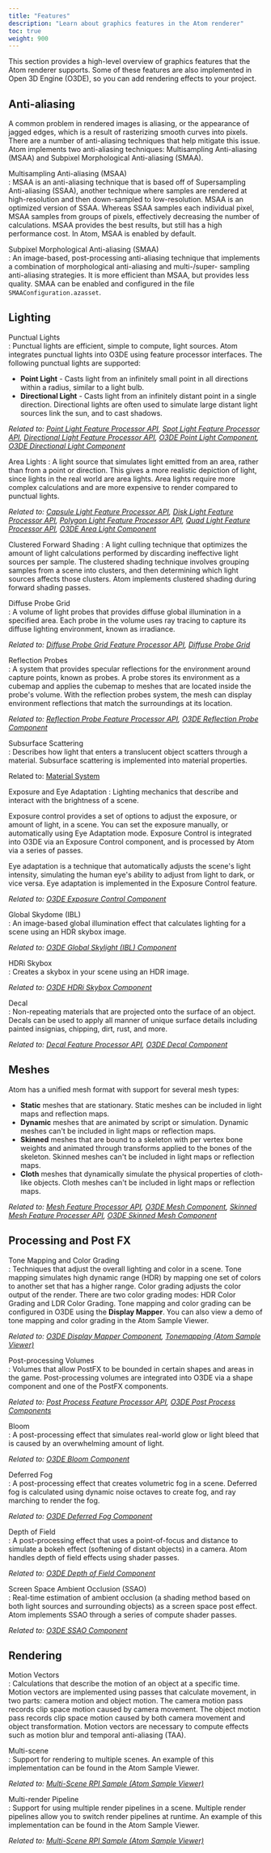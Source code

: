 ```yaml
---
title: "Features"
description: "Learn about graphics features in the Atom renderer"
toc: true
weight: 900
---  
```


This section provides a high-level overview of graphics features that the Atom renderer supports. Some of these features are also implemented in Open 3D Engine (O3DE), so you can add rendering effects to your project. 


## Anti-aliasing
A common problem in rendered images is aliasing, or the appearance of jagged edges, which is a result of rasterizing smooth curves into pixels. There are a number of anti-aliasing techniques that help mitigate this issue. Atom implements two anti-aliasing techniques: Multisampling Anti-aliasing (MSAA) and Subpixel Morphological Anti-aliasing (SMAA). 

Multisampling Anti-aliasing (MSAA)   
: MSAA is an anti-aliasing technique that is based off of Supersampling Anti-aliasing (SSAA), another technique where samples are rendered at high-resolution and then down-sampled to low-resolution. MSAA is an optimized version of SSAA. Whereas SSAA samples each individual pixel, MSAA samples from groups of pixels, effectively decreasing the number of calculations. MSAA provides the best results, but still has a high performance cost. In Atom, MSAA is enabled by default. 

Subpixel Morphological Anti-aliasing (SMAA)  
: An image-based, post-processing anti-aliasing technique that implements a combination of morphological anti-aliasing and multi-/super- sampling anti-aliasing strategies. It is more efficient than MSAA, but provides less quality. SMAA can be enabled and configured in the file `SMAAConfiguration.azasset`. 


## Lighting

Punctual Lights  
: Punctual lights are efficient, simple to compute, light sources. Atom integrates punctual lights into O3DE using feature processor interfaces. The following punctual lights are supported:
+ **Point Light** - Casts light from an infinitely small point in all directions within a radius, similar to a light bulb.
+ **Directional Light** - Casts light from an infinitely distant point in a single direction. Directional lights are often used to simulate large distant light sources link the sun, and to cast shadows.

*Related to: [Point Light Feature Processor API](/docs/api/gems/Atom/class_a_z_1_1_render_1_1_point_light_feature_processor_interface.html), [Spot Light Feature Processor API](/docs/api/gems/Atom/class_a_z_1_1_render_1_1_spot_light_feature_processor_interface.html), [Directional Light Feature Processor API](/docs/api/gems/Atom/class_a_z_1_1_render_1_1_directional_light_feature_processor_interface.html), [O3DE Point Light Component](TBD), [O3DE Directional Light Component](TBD)*


Area Lights
: A light source that simulates light emitted from an area, rather than from a point or direction. This gives a more realistic depiction of light, since lights in the real world are area lights. Area lights require more complex calculations and are more expensive to render compared to punctual lights. 

*Related to: [Capsule Light Feature Processor API](/docs/api/gems/Atom/class_a_z_1_1_render_1_1_capsule_light_feature_processor_interface.html), [Disk Light Feature Processor API](/docs/api/gems/Atom/class_a_z_1_1_render_1_1_disk_light_feature_processor_interface.html), [Polygon Light Feature Processor API](/docs/api/gems/Atom/class_a_z_1_1_render_1_1_polygon_light_feature_processor_interface.html), [Quad Light Feature Processor API](/docs/api/gems/Atom/class_a_z_1_1_render_1_1_quad_light_feature_processor_interface.html), [O3DE Area Light Component](TBD)*


Clustered Forward Shading
: A light culling technique that optimizes the amount of light calculations performed by discarding ineffective light sources per sample. The clustered shading technique involves grouping samples from a scene into clusters, and then determining which light sources affects those clusters. Atom implements clustered shading during forward shading passes. 


Diffuse Probe Grid  
: A volume of light probes that provides diffuse global illumination in a specified area. Each probe in the volume uses ray tracing to capture its diffuse lighting environment, known as irradiance.

*Related to: [Diffuse Probe Grid Feature Processor API](/docs/api/gems/Atom/class_a_z_1_1_render_1_1_diffuse_probe_grid_feature_processor_interface.html), [Diffuse Probe Grid](TBD)*


Reflection Probes  
: A system that provides specular reflections for the environment around capture points, known as probes.  A probe stores its environment as a cubemap and applies the cubemap to meshes that are located inside the probe's volume. With the reflection probes system, the mesh can display environment reflections that match the surroundings at its location.

*Related to: [Reflection Probe Feature Processor API](/docs/api/gems/Atom/class_a_z_1_1_render_1_1_reflection_probe_feature_processor.html), [O3DE Reflection Probe Component](TBD)*


 Subsurface Scattering   
: Describes how light that enters a translucent object scatters through a material. Subsurface scattering is implemented into material properties. 

Related to: [Material System](docs\atom-guide\core-systems\materials\_index.md)


Exposure and Eye Adaptation 
: Lighting mechanics that describe and interact with the brightness of a scene. 

Exposure control provides a set of options to adjust the exposure, or amount of light, in a scene. You can set the exposure manually, or automatically using Eye Adaptation mode. Exposure Control is integrated into O3DE via an Exposure Control component, and is processed by Atom via a series of passes. 

Eye adaptation is a technique that automatically adjusts the scene's light intensity, simulating the human eye's ability to adjust from light to dark, or vice versa. Eye adaptation is implemented in the Exposure Control feature.  

*Related to: [O3DE Exposure Control Component](/docs/user-guide/components/reference/atom/exposure-control.md)*


Global Skydome (IBL)   
: An image-based global illumination effect that calculates lighting for a scene using an HDR skybox image.

*Related to: [O3DE Global Skylight (IBL) Component](TBD)* 


 HDRi Skybox   
: Creates a skybox in your scene using an HDR image.

*Related to: [O3DE HDRi Skybox Component](TBD)* 


 Decal   
: Non-repeating materials that are projected onto the surface of an object. Decals can be used to apply all manner of unique surface details including painted insignias, chipping, dirt, rust, and more. 

*Related to: [Decal Feature Processor API](/docs/api/gems/Atom/class_a_z_1_1_render_1_1_decal_feature_processor_interface.html), [O3DE Decal Component](/docs/user-guide/components/reference/atom/decal.md)* 


## Meshes
Atom has a unified mesh format with support for several mesh types:
+ **Static** meshes that are stationary. Static meshes can be included in light maps and reflection maps.
+ **Dynamic** meshes that are animated by script or simulation. Dynamic meshes can't be included in light maps or reflection maps.
+ **Skinned** meshes that are bound to a skeleton with per vertex bone weights and animated through transforms applied to the bones of the skeleton. Skinned meshes can't be included in light maps or reflection maps.
+ **Cloth** meshes that dynamically simulate the physical properties of cloth-like objects. Cloth meshes can't be included in light maps or reflection maps.

*Related to: [Mesh Feature Processor API](/docs/api/gems/Atom/class_a_z_1_1_render_1_1_mesh_feature_processor.html), [O3DE Mesh Component](/content/docs/user-guide/components/reference/atom/mesh.md), [Skinned Mesh Feature Processer API](/docs/api/gems/Atom/class_a_z_1_1_render_1_1_skinned_mesh_feature_processor_interface.html), [O3DE Skinned Mesh Component](/content/docs/user-guide/components/reference/atom/skinned-mesh.md)*  


## Processing and Post FX

Tone Mapping and Color Grading   
: Techniques that adjust the overall lighting and color in a scene. Tone mapping simulates high dynamic range (HDR) by mapping one set of colors to another set that has a higher range. Color grading adjusts the color output of the render. There are two color grading modes: HDR Color Grading and LDR Color Grading. Tone mapping and color grading can be configured in O3DE using the **Display Mapper**. You can also view a demo of tone mapping and color grading in the Atom Sample Viewer. 

*Related to: [O3DE Display Mapper Component](TBD), [Tonemapping (Atom Sample Viewer)](\docs\atom-guide\atom-sample-viewer\graphics-feature-samples.md#tonemapping)*

Post-processing Volumes   
: Volumes that allow PostFX to be bounded in certain shapes and areas in the game. Post-processing volumes are integrated into O3DE via a shape component and one of the PostFX components.

*Related to: [Post Process Feature Processor API](/docs/api/gems/Atom/class_a_z_1_1_render_1_1_post_process_feature_processor_interface.html), [O3DE Post Process Components](/docs/user-guide/components/reference/atom/post-process/index.md)*


Bloom   
: A post-processing effect that simulates real-world glow or light bleed that is caused by an overwhelming amount of light.

*Related to: [O3DE Bloom Component](TBD)* 


Deferred Fog   
: A post-processing effect that creates volumetric fog in a scene. Deferred fog is calculated using dynamic noise octaves to create fog, and ray marching to render the fog.

*Related to: [O3DE Deferred Fog Component](TBD)* 


Depth of Field   
: A post-processing effect that uses a point-of-focus and distance to simulate a bokeh effect (softening of distant objects) in a camera. Atom handles depth of field effects using shader passes.

*Related to: [O3DE Depth of Field Component](/docs/user-guide/components/reference/atom/depth-of-field.md)* 


Screen Space Ambient Occlusion (SSAO)   
: Real-time estimation of ambient occlusion (a shading method based on both light sources and surrounding objects) as a screen space post effect.  Atom implements SSAO through a series of compute shader passes.  

*Related to: [O3DE SSAO Component](TBD)* 


## Rendering
Motion Vectors   
: Calculations that describe the motion of an object at a specific time. Motion vectors are implemented using passes that calculate movement, in two parts: camera motion and object motion. The camera motion pass records clip space motion caused by camera movement. The object motion pass records clip space motion caused by both camera movement and object transformation. Motion vectors are necessary to compute effects such as motion blur and temporal anti-aliasing (TAA).


Multi-scene   
: Support for rendering to multiple scenes. An example of this implementation can be found in the Atom Sample Viewer. 

*Related to: [Multi-Scene RPI Sample (Atom Sample Viewer)](/docs/atom-guide/atom-sample-viewer/rpi-samples#multi-scene)* 


Multi-render Pipeline   
: Support for using multiple render pipelines in a scene. Multiple render pipelines allow you to switch render pipelines at runtime. An example of this implementation can be found in the Atom Sample Viewer.

*Related to: [Multi-Scene RPI Sample (Atom Sample Viewer)](/docs/atom-guide/atom-sample-viewer/rpi-samples/#multi-render-pipeline)* 
